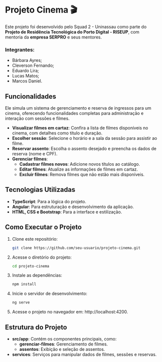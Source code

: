 # Projeto Cinema 🎬

Este projeto foi desenvolvido pelo Squad 2 -  Uninassau como parte do **Projeto de Residência Tecnológica do Porto Digital - RISEUP**, com mentoria da **empresa SERPRO** e seus mentores. 

### Integrantes:
- Bárbara Ayres;
- Cleverson Fernando;
- Eduardo Lira;
- Lucas Matos;
- Marcos Daniel.

## Funcionalidades

Ele simula um sistema de gerenciamento e reserva de ingressos para um cinema, oferecendo funcionalidades completas para administração e interação com sessões e filmes.

- **Visualizar filmes em cartaz**: Confira a lista de filmes disponíveis no cinema, com detalhes como título e duração.
- **Escolher sessão**: Selecione o horário e a sala da sessão para assistir ao filme.
- **Reservar assento**: Escolha o assento desejado e preencha os dados de reserva (nome e CPF).
- **Gerenciar filmes**:
  - **Cadastrar filmes novos**: Adicione novos títulos ao catálogo.
  - **Editar filmes**: Atualize as informações de filmes em cartaz.
  - **Excluir filmes**: Remova filmes que não estão mais disponíveis.

## Tecnologias Utilizadas

- **TypeScript**: Para a lógica do projeto.
- **Angular**: Para estruturação e desenvolvimento da aplicação.
- **HTML, CSS e Bootstrap**: Para a interface e estilização.

## Como Executar o Projeto

1. Clone este repositório:
   ```bash
   git clone https://github.com/seu-usuario/projeto-cinema.git
2. Acesse o diretório do projeto:
   ```bash
   cd projeto-cinema
3. Instale as dependências:
   ```bash
   npm install
4. Inicie o servidor de desenvolvimento:
   ```bash
   ng serve
5. Acesse o projeto no navegador em: http://localhost:4200.

## Estrutura do Projeto

- **src/app**: Contém os componentes principais, como:
  - **gerenciar-filmes**: Gerenciamento de filmes.
  - **assentos**: Exibição e seleção de assentos.
- **services**: Serviços para manipular dados de filmes, sessões e reservas.
